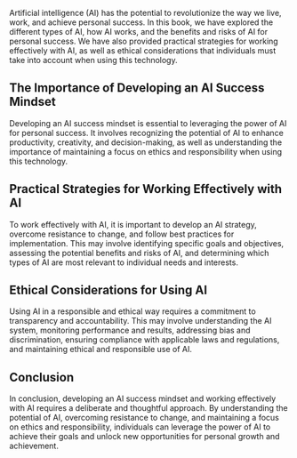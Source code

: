 
Artificial intelligence (AI) has the potential to revolutionize the way we live, work, and achieve personal success. In this book, we have explored the different types of AI, how AI works, and the benefits and risks of AI for personal success. We have also provided practical strategies for working effectively with AI, as well as ethical considerations that individuals must take into account when using this technology.

The Importance of Developing an AI Success Mindset
--------------------------------------------------

Developing an AI success mindset is essential to leveraging the power of AI for personal success. It involves recognizing the potential of AI to enhance productivity, creativity, and decision-making, as well as understanding the importance of maintaining a focus on ethics and responsibility when using this technology.

Practical Strategies for Working Effectively with AI
----------------------------------------------------

To work effectively with AI, it is important to develop an AI strategy, overcome resistance to change, and follow best practices for implementation. This may involve identifying specific goals and objectives, assessing the potential benefits and risks of AI, and determining which types of AI are most relevant to individual needs and interests.

Ethical Considerations for Using AI
-----------------------------------

Using AI in a responsible and ethical way requires a commitment to transparency and accountability. This may involve understanding the AI system, monitoring performance and results, addressing bias and discrimination, ensuring compliance with applicable laws and regulations, and maintaining ethical and responsible use of AI.

Conclusion
----------

In conclusion, developing an AI success mindset and working effectively with AI requires a deliberate and thoughtful approach. By understanding the potential of AI, overcoming resistance to change, and maintaining a focus on ethics and responsibility, individuals can leverage the power of AI to achieve their goals and unlock new opportunities for personal growth and achievement.